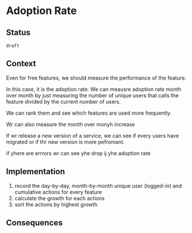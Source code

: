 # Adoption Rate

## Status

`draft`

## Context

Even for free features, we should measure the performance of the feature.

In this case, it is the adoption rate. We can meausre adoption rate month over month by just measuring the number of unique users that calls the feature divided by the current number of users.

We can rank them and see which features are used more frequently.

Wr can also measure the month over monyh increase 

If wr release a new version of a service, we can see if every users have migrated or if thr new version is more pefromant.

if yhere are errrors wr can see yhe drop ij yhe adoption rate

## Implementation 

1. record the day-by-day, month-by-month unique user (logged-in) and cumulative actions for every feature
2. calculate the growth for each actions
3. sort the actions by highest growth

## Consequences
